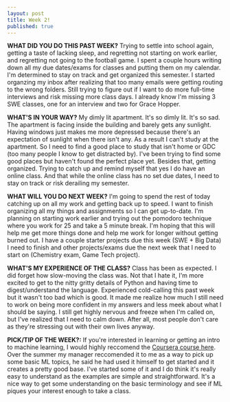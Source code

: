 ```yaml
---
layout: post
title: Week 2!
published: true
---
```


**WHAT DID YOU DO THIS PAST WEEK?** Trying to settle into school again, getting a taste of lacking sleep, and regretting not starting on work earlier, and regretting not going to the football game. I spent a couple hours writing down all my due dates/exams for classes and putting them on my calendar. I'm determined to stay on track and get organized this semester. I started organzing my inbox after realizing that too many emails were getting routing to the wrong folders. Still trying to figure out if I want to do more full-time interviews and risk missing more class days. I already know I'm missing 3 SWE classes, one for an interview and two for Grace Hopper.

**WHAT'S IN YOUR WAY?** My dimly lit apartment. It's so dimly lit. It's so sad. The apartment is facing inside the building and barely gets any sunlight. Having windows just makes me more depressed because there's an expectation of sunlight when there isn't any. As a result I can't study at the apartment. So I need to find a good place to study that isn't home or GDC (too many people I know to get distracted by). I've been trying to find some good places but haven't found the perfect place yet. Besides that, getting organized. Trying to catch up and remind myself that yes I do have an online class. And that while the online class has no set due dates, I need to stay on track or risk derailing my semester.

**WHAT WILL YOU DO NEXT WEEK?** I'm going to spend the rest of today catching up on all my work and getting back up to speed. I want to finish organizing all my things and assignments so I can get up-to-date. I'm planning on starting work earlier and trying out the pomodoro technique where you work for 25 and take a 5 minute break. I'm hoping that this will help me get more things done and help me work for longer without getting burned out. I have a couple starter projects due this week (SWE + Big Data) I need to finish and other projects/exams due the next week that I need to start on (Chemistry exam, Game Tech project).

**WHAT'S MY EXPERIENCE OF THE CLASS?** Class has been as expected. I did forget how slow-moving the class was. Not that I hate it, I'm more excited to get to the nitty gritty details of Python and having time to digest/understand the language. Experienced cold-calling this past week but it wasn't too bad which is good. It made me realize how much I still need to work on being more confident in my answers and less meek about what I should be saying. I still get highly nervous and freeze when I'm called on, but I've realized that I need to calm down. After all, most people don't care as they're stressing out with their own lives anyway.

**PICK/TIP OF THE WEEK?:** If you're interested in learning or getting an intro to machine learning, I would highly reccomend the [Coursera course here](https://www.coursera.org/learn/machine-learning). Over the summer my manager reccomended it to me as a way to pick up some basic ML topics, he said he had used it himself to get started and it creates a pretty good base. I've started some of it and I do think it's really easy to understand as the examples are simple and straightforward. It's a nice way to get some understanding on the basic terminology and see if ML piques your interest enough to take a class.
